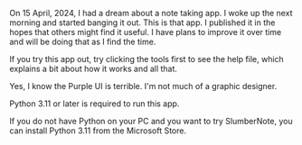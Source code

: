 On 15 April, 2024, I had a dream about a note taking app. I woke up the next morning and started banging it out. This is that app. I published it in the hopes that others might find it useful. I have plans to improve it over time and will be doing that as I find the time. 

If you try this app out, try clicking the tools first to see the help file, which explains a bit about how it works and all that.

Yes, I know the Purple UI is terrible. I'm not much of a graphic designer. 

Python 3.11 or later is required to run this app.

If you do not have Python on your PC and you want to try SlumberNote, you can install Python 3.11 from the Microsoft Store. 
